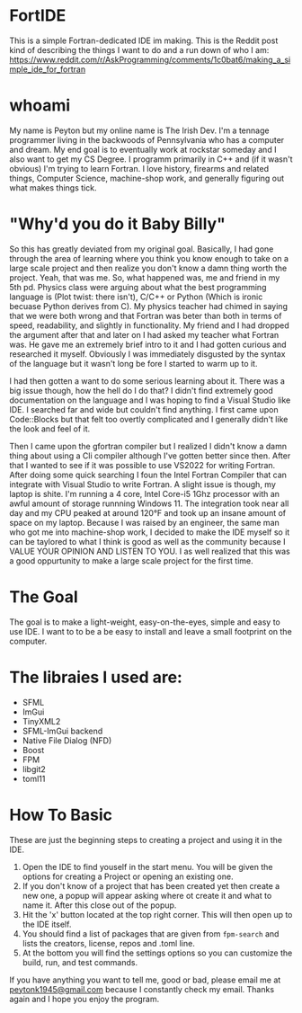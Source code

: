 # FortIDE
This is a simple Fortran-dedicated IDE im making. This is the Reddit post kind of describing the things I want to do and a run down of who I am: https://www.reddit.com/r/AskProgramming/comments/1c0bat6/making_a_simple_ide_for_fortran

# whoami

  My name is Peyton but my online name is The Irish Dev. I'm a tennage programmer living in the backwoods of Pennsylvania who has a computer and dream. My end goal is to eventually work at rockstar someday and I also want to get my CS Degree. I programm primarily in C++ and (if it wasn't obvious) I'm trying to learn Fortran. I love history, firearms and related things, Computer Science, machine-shop work, and generally figuring out what makes things tick.

# "Why'd you do it Baby Billy"
  So this has greatly deviated from my original goal. Basically, I had gone through the area of learning where you think you know enough to take on a large scale project and then realize you don't know a damn thing worth the project. Yeah, that was me. So, what happened was, me and friend in my 5th pd. Physics class were arguing about what the best programming language is (Plot twist: there isn't), C/C++ or Python (Which is ironic becuase Python derives from C). My physics teacher had chimed in saying that we were both wrong and that Fortran was beter than both in terms of speed, readability, and slightly in functionality. My friend and I had dropped the argument after that and later on I had asked my teacher what Fortran was. He gave me an extremely brief intro to it and I had gotten curious and researched it myself. Obviously I was immediately disgusted by the syntax of the language but it wasn't long be fore I started to warm up to it.
  
  I had then gotten a want to do some serious learning about it. There was a big issue though, how the hell do I do that? I didn't find extremely good documentation on the language and I was hoping to find a Visual Studio like IDE. I searched far and wide but couldn't find anything. I first came upon Code::Blocks but that felt too overtly complicated and I generally didn't like the look and feel of it. 
    
  Then I came upon the gfortran compiler but I realized I didn't know a damn thing about using a Cli compiler although I've gotten better since then. After that I wanted to see if it was possible to use VS2022 for writing Fortran. After doing some quick searching I foun the Intel Fortran Compiler that can integrate with Visual Studio to write Fortran. A slight issue is though, my laptop is shite. I'm running a 4 core, Intel Core-i5 1Ghz processor with an awful amount of storage runnning Windows 11. The integration took near all day and my CPU peaked at around 120°F and took up an insane amount of space on my laptop.
    Because I was raised by an engineer, the same man who got me into machine-shop work, I decided to make the IDE myself so it can be taylored to what I think is good as well as the community because I VALUE YOUR OPINION AND LISTEN TO YOU. I as well realized that this was a good oppurtunity to make a large scale project for the first time.

# The Goal
The goal is to make a light-weight, easy-on-the-eyes, simple and easy to use IDE. I want to to be a be easy to install and leave a small footprint on the computer.

# The libraies I used are:
* SFML
* ImGui
* TinyXML2
* SFML-ImGui backend
* Native File Dialog (NFD)
* Boost
* FPM
* libgit2
* toml11

# How To Basic
These are just the beginning steps to creating a project and using it in the IDE.

1. Open the IDE to find youself in the start menu. You will be given the options for creating a Project or opening an existing one.
2. If you don't know of a project that has been created yet then create a new one, a popup will appear asking where ot create it and what to name it. After this close out of the popup.
3. Hit the 'x' button located at the top right corner. This will then open up to the IDE itself.
4. You should find a list of packages that are given from ```fpm-search``` and lists the creators, license, repos and .toml line.
5. At the bottom you will find the settings options so you can customize the build, run, and test commands.

If you have anything you want to tell me, good or bad, please email me at peytonk1945@gmail.com because I constantly check my email. Thanks again and I hope you enjoy the program.
